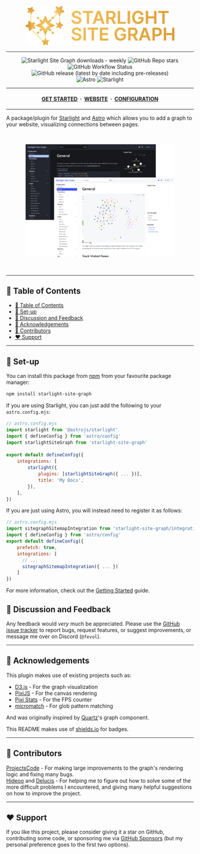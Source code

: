 <p align="center">
	<img src="https://raw.githubusercontent.com/Fevol/starlight-site-graph/refs/heads/main/assets/icon.png" width="400">
</p>

---

<div align="center">
<a href="https://github.com/Fevol/starlight-site-graph/" style="text-decoration: none">
<img alt="Starlight Site Graph downloads - weekly" src="https://img.shields.io/npm/dw/starlight-site-graph?label=Downloads:&logo=npm&color=CB3837&logoColor=CB3837">
</a>
<a href="https://github.com/Fevol/starlight-site-graph/stargazers" style="text-decoration: none">
<img alt="GitHub Repo stars" src="https://img.shields.io/github/stars/fevol/starlight-site-graph?color=yellow&label=Stargazers%3A&logo=OpenTelemetry&logoColor=yellow">
</a>
<a href="https://github.com/Fevol/starlight-site-graph/actions/workflows/release.yml" style="text-decoration: none">
<img alt="GitHub Workflow Status" src="https://img.shields.io/github/actions/workflow/status/fevol/starlight-site-graph/.github/workflows/publish.yml?label=Build%20status%3A&logo=buddy&logoColor=5cff1e">
</a>
<a href="https://github.com/Fevol/starlight-site-graph/releases/latest" style="text-decoration: none">
<img alt="GitHub release (latest by date including pre-releases)" src="https://img.shields.io/github/v/release/fevol/starlight-site-graph?color=%234e96af&display_name=tag&include_prereleases&label=Latest%20release%3A&logo=Dropbox&logoColor=%236abdd9">
</a>
<br>
<a href="https://astro.build/" style="text-decoration: none">
<img alt="Astro" src="https://img.shields.io/badge/-Astro-BC52EE?logo=Astro&logoColor=white&style=flat&">
</a>
<a href="https://starlight.astro.build/" style="text-decoration: none">
<img alt="Starlight" src="https://img.shields.io/badge/-Starlight-E1A037?logo=Starship&logoColor=white&style=flat&">
</a>
</div>

---

<div align="center">
<h4>
 <a href="https://fevol.github.io/starlight-site-graph/getting-started/">GET STARTED</a>
 <span>&nbsp;·&nbsp;</span>
 <a href="https://fevol.github.io/starlight-site-graph/">WEBSITE</a>
 <span>&nbsp;·&nbsp;</span>
 <a href="https://fevol.github.io/starlight-site-graph/configuration/">CONFIGURATION</a>
</h4>
</div>

---

A package/plugin for [Starlight](https://starlight.astro.build/) and [Astro](https://astro.build/)
which allows you to add a graph to your website, visualizing connections between pages.

<br>
<p align="center">
	<img src="https://raw.githubusercontent.com/Fevol/starlight-site-graph/refs/heads/main/assets/website-showcase.png" width="400">
</p>
<br>

---

<a name="table-of-contents"></a>

## 📑 Table of Contents

- [📑 Table of Contents](#table-of-contents)
- [🧰 Set-up](#setup)
- [💬 Discussion and Feedback](#discussion-and-feedback)
- [💎 Acknowledgements](#acknowledgements)
- [🤝 Contributors](#contributors)
- [❤️ Support](#support)

---

## 🧰 Set-up

You can install this package from [npm](https://www.npmjs.com/package/starlight-site-graph) from your favourite package manager:

```bash
npm install starlight-site-graph
```

If you are using Starlight, you can just add the following to your `astro.config.mjs`:

```js
// astro.config.mjs
import starlight from '@astrojs/starlight'
import { defineConfig } from 'astro/config'
import starlightSiteGraph from 'starlight-site-graph'

export default defineConfig({
    integrations: [
        starlight({ 
            plugins: [starlightSiteGraph({ ... })],
            title: 'My Docs',
        }),
    ],
})
```
If you are just using Astro, you will instead need to register it as follows:
```js
// astro.config.mjs
import sitegraphSitemapIntegration from 'starlight-site-graph/integration';
import { defineConfig } from 'astro/config'
export default defineConfig({
    prefetch: true,
    integrations: [
      // ...
      sitegraphSitemapIntegration({ ... })
    ]
})
```

For more information, check out the [Getting Started](https://fevol.github.io/starlight-site-graph/getting-started/) guide.

<a name="discussion-and-feedback"></a>

## 💬 Discussion and Feedback

Any feedback would _very_ much be appreciated. Please use the [GitHub issue tracker](https://github.com/Fevol/starlight-site-graph/issues/new) to report bugs, request features,
or suggest improvements, or message me over on Discord (`@fevol`).

---

<a name="acknowledgements"></a>

## 💎 Acknowledgements

This plugin makes use of existing projects such as:
- [D3.js](https://d3js.org/) - For the graph visualization
- [PixiJS](https://www.pixijs.com/) - For the canvas rendering
- [Pixi Stats](https://github.com/Prozi/pixi-stats) - For the FPS counter
- [micromatch](https://github.com/micromatch/) - For glob pattern matching

And was originally inspired by [Quartz](https://github.com/jackyzha0/quartz)'s graph component.

This README makes use of [shields.io](https://shields.io) for badges.

---

<a name="contributors"></a>

## 🤝 Contributors

[ProjectsCode](https://github.com/mProjectsCode/) - For making large improvements to the graph's rendering logic and fixing many bugs. <br>
[Hideoo](https://github.com/HiDeoo/) and [Delucis](https://github.com/delucis) - For helping me to figure out how to solve some of the more difficult problems I encountered, and giving many helpful suggestions on how to improve the project.

---

<a name="support"></a>

## ❤️ Support

If you like this project, please consider giving it a star on GitHub,
contributing some code, or sponsoring me via [GitHub Sponsors](https://github.com/sponsors/Fevol)
(but my personal preference goes to the first two options).
